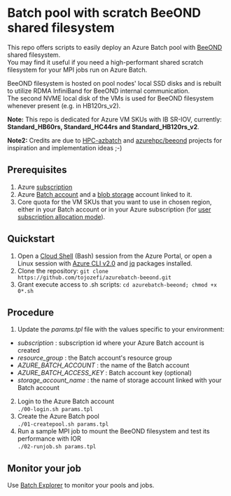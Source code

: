 # Batch pool with scratch BeeOND shared filesystem
This repo offers scripts to easily deploy an Azure Batch pool with [BeeOND](https://www.beegfs.io/wiki/BeeOND) shared filesystem.  
You may find it useful if you need a high-performant shared scratch filesystem for your MPI jobs run on Azure Batch.

BeeOND filesystem is hosted on pool nodes' local SSD disks and is rebuilt to utilize RDMA InfiniBand for BeeOND internal communication.  
The second NVME local disk of the VMs is used for BeeOND filesystem whenever present (e.g. in HB120rs_v2).

**Note:** This repo is dedicated for Azure VM SKUs with IB SR-IOV, currently: **Standard_HB60rs, Standard_HC44rs and Standard_HB120rs_v2**.

**Note2:** Credits are due to [HPC-azbatch](https://github.com/az-cat/HPC-azbatch) and [azurehpc/beeond](https://github.com/Azure/azurehpc/tree/master/examples/beeond) projects for inspiration and implementation ideas ;-)

## Prerequisites
1. Azure [subscription](https://azure.microsoft.com/en-us/) 
1. Azure [Batch account](https://azure.microsoft.com/en-us/services/batch/) and a [blob storage](https://azure.microsoft.com/en-us/services/storage/blobs/) account linked to it. 
2. Core quota for the VM SKUs that you want to use in chosen region, either in your Batch account or in your Azure subscription (for [user subscription allocation mode](https://docs.microsoft.com/en-us/azure/batch/batch-account-create-portal#additional-configuration-for-user-subscription-mode)).
## Quickstart
1. Open a [Cloud Shell](https://docs.microsoft.com/en-us/azure/cloud-shell/overview) (Bash) session from the Azure Portal, or open a Linux session with [Azure CLI v2.0](https://docs.microsoft.com/en-us/cli/azure/?view=azure-cli-latest) and [jq](https://stedolan.github.io/jq) packages installed.
2. Clone the repository: `git clone https://github.com/tojozefi/azurebatch-beeond.git`
3. Grant execute access to .sh scripts: `cd azurebatch-beeond; chmod +x 0*.sh`
## Procedure
1. Update the *params.tpl* file with the values specific to your environment:
* *subscription* : subscription id where your Azure Batch account is created
* *resource_group* : the Batch account's resource group 
* *AZURE_BATCH_ACCOUNT* : the name of the Batch account
* *AZURE_BATCH_ACCESS_KEY* : Batch account key (optional)
* *storage_account_name* : the name of storage account linked with your Batch account
2. Login to the Azure Batch account  
    `./00-login.sh params.tpl`
3. Create the Azure Batch pool  
    `./01-createpool.sh params.tpl`
4. Run a sample MPI job to mount the BeeOND filesystem and test its performance with IOR  
    `./02-runjob.sh params.tpl`
## Monitor your job
Use [Batch Explorer](https://azure.github.io/BatchExplorer/) to monitor your pools and jobs. 
